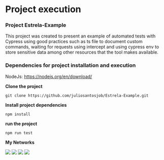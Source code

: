 # Project execution

### Project Estrela-Example

This project was created to present an example of automated tests with Cypress using good practices such as ts file to document custom commands, waiting for requests using intercept and using cypress env to store sensitive data among other resources that the tool makes available.

### Dependencies for project installation and execution

NodeJs: https://nodejs.org/en/download/

**Clone the project**
``` 
git clone https://github.com/juliosantosjob/Estrela-Example.git
```
**Install project dependencies**

```
npm install
```
**run the project**

```
npm run test
```

**My Networks**

[<img src="https://img.shields.io/badge/linkedin-%230077B5.svg?&style=for-the-badge&logo=linkedin&logoColor=white" />](https://www.linkedin.com/in/julio-santos-43428019b)
[<img src = "https://img.shields.io/badge/instagram-%23E4405F.svg?&style=for-the-badge&logo=instagram&logoColor=white">](https://www.instagram.com/juli0sts/)
[<img src = "https://img.shields.io/badge/facebook-%231877F2.svg?&style=for-the-badge&logo=facebook&logoColor=white">](https://www.facebook.com/profile.php?id=100003793058455)
<a href="mailto:julio958214@gmail.com"><img src="https://img.shields.io/badge/-Gmail-%23333?style=for-the-badge&logo=gmail&logoColor=white" target="_blank"></a> 
